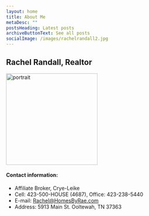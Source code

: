```yaml
---
layout: home
title: About Me
metaDesc: ""
postsHeading: Latest posts
archiveButtonText: See all posts
socialImage: /images/rachelrandall2.jpg
---
```

## Rachel Randall, Realtor

<img src="/images/rachelrandall2.jpg" alt="portrait" width="250"/>

#### Contact information:

* Affiliate Broker, Crye-Leike
* Cell: 423-500-HOUSE (4687), Office: 423-238-5440
* E-mail: [Rachel@HomesByRae.com](mailto:Rachel@HomesByRae.com)
* Address: 5913 Main St. Ooltewah, TN 37363